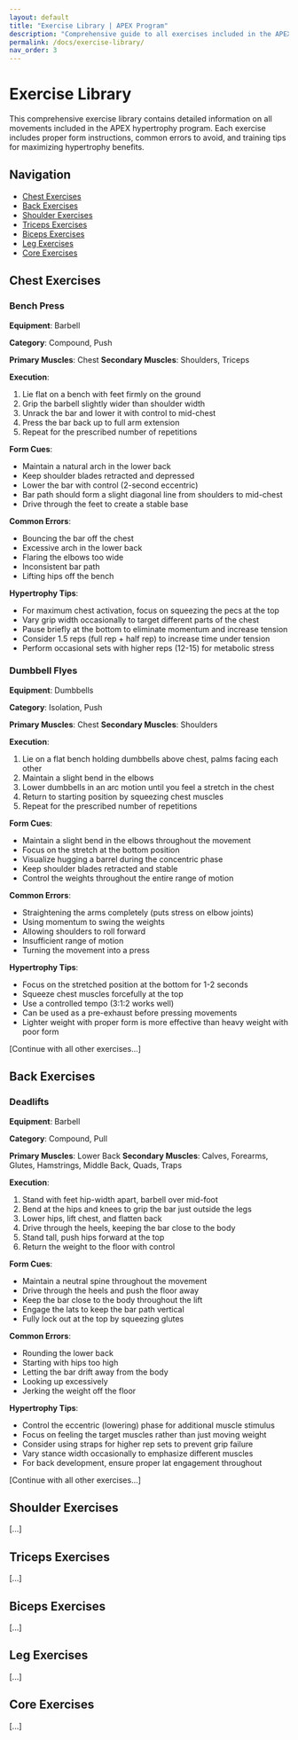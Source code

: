 ```yaml
---
layout: default
title: "Exercise Library | APEX Program"
description: "Comprehensive guide to all exercises included in the APEX hypertrophy program"
permalink: /docs/exercise-library/
nav_order: 3
---
```


# Exercise Library

This comprehensive exercise library contains detailed information on all movements included in the APEX hypertrophy program. Each exercise includes proper form instructions, common errors to avoid, and training tips for maximizing hypertrophy benefits.

## Navigation

- [Chest Exercises](#chest-exercises)
- [Back Exercises](#back-exercises)
- [Shoulder Exercises](#shoulder-exercises)
- [Triceps Exercises](#triceps-exercises)
- [Biceps Exercises](#biceps-exercises)
- [Leg Exercises](#leg-exercises)
- [Core Exercises](#core-exercises)

## Chest Exercises

### Bench Press

**Equipment**: Barbell

**Category**: Compound, Push

**Primary Muscles**: Chest
**Secondary Muscles**: Shoulders, Triceps

**Execution**:
1. Lie flat on a bench with feet firmly on the ground
2. Grip the barbell slightly wider than shoulder width
3. Unrack the bar and lower it with control to mid-chest
4. Press the bar back up to full arm extension
5. Repeat for the prescribed number of repetitions

**Form Cues**:
- Maintain a natural arch in the lower back
- Keep shoulder blades retracted and depressed
- Lower the bar with control (2-second eccentric)
- Bar path should form a slight diagonal line from shoulders to mid-chest
- Drive through the feet to create a stable base

**Common Errors**:
- Bouncing the bar off the chest
- Excessive arch in the lower back
- Flaring the elbows too wide
- Inconsistent bar path
- Lifting hips off the bench

**Hypertrophy Tips**:
- For maximum chest activation, focus on squeezing the pecs at the top
- Vary grip width occasionally to target different parts of the chest
- Pause briefly at the bottom to eliminate momentum and increase tension
- Consider 1.5 reps (full rep + half rep) to increase time under tension
- Perform occasional sets with higher reps (12-15) for metabolic stress

### Dumbbell Flyes

**Equipment**: Dumbbells

**Category**: Isolation, Push

**Primary Muscles**: Chest
**Secondary Muscles**: Shoulders

**Execution**:
1. Lie on a flat bench holding dumbbells above chest, palms facing each other
2. Maintain a slight bend in the elbows
3. Lower dumbbells in an arc motion until you feel a stretch in the chest
4. Return to starting position by squeezing chest muscles
5. Repeat for the prescribed number of repetitions

**Form Cues**:
- Maintain a slight bend in the elbows throughout the movement
- Focus on the stretch at the bottom position
- Visualize hugging a barrel during the concentric phase
- Keep shoulder blades retracted and stable
- Control the weights throughout the entire range of motion

**Common Errors**:
- Straightening the arms completely (puts stress on elbow joints)
- Using momentum to swing the weights
- Allowing shoulders to roll forward
- Insufficient range of motion
- Turning the movement into a press

**Hypertrophy Tips**:
- Focus on the stretched position at the bottom for 1-2 seconds
- Squeeze chest muscles forcefully at the top
- Use a controlled tempo (3:1:2 works well)
- Can be used as a pre-exhaust before pressing movements
- Lighter weight with proper form is more effective than heavy weight with poor form

[Continue with all other exercises...]

## Back Exercises

### Deadlifts

**Equipment**: Barbell

**Category**: Compound, Pull

**Primary Muscles**: Lower Back
**Secondary Muscles**: Calves, Forearms, Glutes, Hamstrings, Middle Back, Quads, Traps

**Execution**:
1. Stand with feet hip-width apart, barbell over mid-foot
2. Bend at the hips and knees to grip the bar just outside the legs
3. Lower hips, lift chest, and flatten back
4. Drive through the heels, keeping the bar close to the body
5. Stand tall, push hips forward at the top
6. Return the weight to the floor with control

**Form Cues**:
- Maintain a neutral spine throughout the movement
- Drive through the heels and push the floor away
- Keep the bar close to the body throughout the lift
- Engage the lats to keep the bar path vertical
- Fully lock out at the top by squeezing glutes

**Common Errors**:
- Rounding the lower back
- Starting with hips too high
- Letting the bar drift away from the body
- Looking up excessively
- Jerking the weight off the floor

**Hypertrophy Tips**:
- Control the eccentric (lowering) phase for additional muscle stimulus
- Focus on feeling the target muscles rather than just moving weight
- Consider using straps for higher rep sets to prevent grip failure
- Vary stance width occasionally to emphasize different muscles
- For back development, ensure proper lat engagement throughout

[Continue with all other exercises...]

## Shoulder Exercises
[...]

## Triceps Exercises
[...]

## Biceps Exercises
[...]

## Leg Exercises
[...]

## Core Exercises
[...]